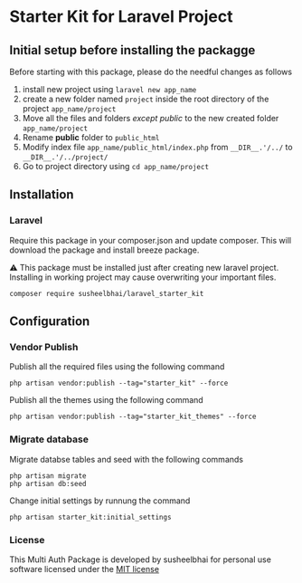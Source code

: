 # Starter Kit for Laravel Project

## Initial setup before installing the packagge
Before starting with this package, please do the needful changes as follows
 
 1. install new project using ```laravel new app_name```
 2. create a new folder named ```project``` inside the root directory of the project ```app_name/project```
 3. Move all the files and folders *except public* to the new created folder ```app_name/project```
 4. Rename **public** folder to ```public_html``` 
 5. Modify index file ```app_name/public_html/index.php``` from ```__DIR__.'/../``` to ```__DIR__.'/../project/```
 6. Go to project directory using ```cd app_name/project```


## Installation

### Laravel
Require this package in your composer.json and update composer. This will download the package and install breeze package.

:warning: This package must be installed just after creating new laravel project. Installing in working project may cause overwriting your important files.

    composer require susheelbhai/laravel_starter_kit

## Configuration


### Vendor Publish

Publish all the required files using the following command 

  ```
  php artisan vendor:publish --tag="starter_kit" --force 
  ```  

Publish all the themes using the following command 

  ```
  php artisan vendor:publish --tag="starter_kit_themes" --force 
  ```  

### Migrate database

Migrate  databse tables and seed with the following commands

  ```
  php artisan migrate
  php artisan db:seed
  
  ```

Change initial settings by runnung the command
```
php artisan starter_kit:initial_settings
```

### License

This Multi Auth Package is developed by susheelbhai for personal use software licensed under the [MIT license](http://opensource.org/licenses/MIT)
